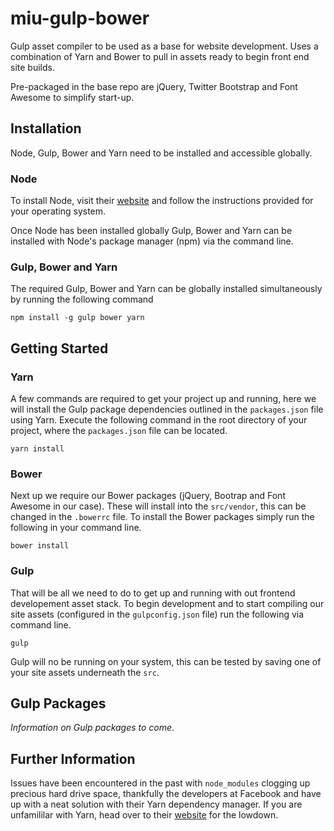 # miu-gulp-bower

Gulp asset compiler to be used as a base for website development.  Uses a combination of Yarn and Bower to pull in assets ready to begin front end site builds.

Pre-packaged in the base repo are jQuery, Twitter Bootstrap and Font Awesome to simplify start-up.

## Installation

Node, Gulp, Bower and Yarn need to be installed and accessible globally.

### Node

To install Node, visit their [website](https://nodejs.org/en/download/) and follow the instructions provided for your operating system.

Once Node has been installed globally Gulp, Bower and Yarn can be installed with Node's package manager (npm) via the command line.

### Gulp, Bower and Yarn

The required Gulp, Bower and Yarn can be globally installed simultaneously by running the following command

	npm install -g gulp bower yarn

## Getting Started

### Yarn

A few commands are required to get your project up and running, here we will install the Gulp package dependencies outlined in the `packages.json` file using Yarn. Execute the following command in the root directory of your project, where the `packages.json` file can be located.

	yarn install
	
### Bower

Next up we require our Bower packages (jQuery, Bootrap and Font Awesome in our case). These will install into the `src/vendor`, this can be changed in the `.bowerrc` file. To install the Bower packages simply run the following in your command line.

	bower install
	
### Gulp

That will be all we need to do to get up and running with out frontend developement asset stack. To begin development and to start compiling our site assets (configured in the `gulpconfig.json` file) run the following via command line.

	gulp
	
Gulp will no be running on your system, this can be tested by saving one of your site assets underneath the `src`.

## Gulp Packages

_Information on Gulp packages to come_.
	
## Further Information

Issues have been encountered in the past with `node_modules` clogging up precious hard drive space, thankfully the developers at Facebook and have up with a neat solution with their Yarn dependency manager. If you are unfamililar with Yarn, head over to their [website](https://yarnpkg.com/) for the lowdown.